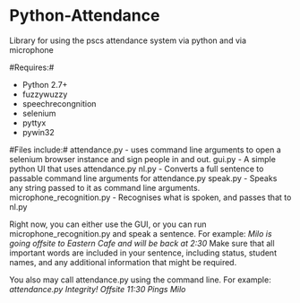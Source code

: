# Python-Attendance
Library for using the pscs attendance system via python and via microphone

#Requires:#
- Python 2.7+
- fuzzywuzzy
- speechrecongnition
- selenium
- pyttyx
- pywin32

#Files include:#
attendance.py - uses command line arguments to open a selenium browser instance and sign people in and out.
gui.py - A simple python UI that uses attendance.py
nl.py - Converts a full sentence to passable command line arguments for attendance.py
speak.py - Speaks any string passed to it as command line arguments.
microphone_recognition.py - Recognises what is spoken, and passes that to nl.py

Right now, you can either use the GUI, or you can run microphone_recognition.py and speak a sentence.
For example:
*Milo is going offsite to Eastern Cafe and will be back at 2:30*
Make sure that all important words are included in your sentence, including status, student names, and any additional information that might be required.

You also may call attendance.py using the command line.
For example:
*attendance.py Integrity! Offsite 11:30 Pings Milo*
